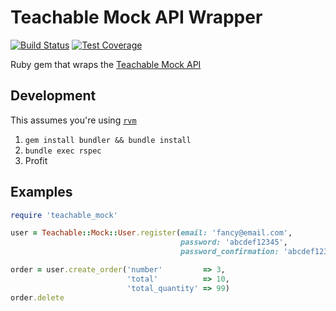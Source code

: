# Teachable Mock API Wrapper

[![Build Status](https://travis-ci.org/MarioCarrion/teachable-mock.svg?branch=master)](https://travis-ci.org/MarioCarrion/teachable-mock)
[![Test Coverage](https://codeclimate.com/github/MarioCarrion/teachable-mock/badges/coverage.svg)](https://codeclimate.com/github/MarioCarrion/teachable-mock/coverage)

Ruby gem that wraps the [Teachable Mock API](https://fast-bayou-75985.herokuapp.com/)

## Development

This assumes you're using [`rvm`](https://rvm.io/)

1. `gem install bundler && bundle install`
2. `bundle exec rspec`
3. Profit

## Examples

```ruby
require 'teachable_mock'

user = Teachable::Mock::User.register(email: 'fancy@email.com',
                                      password: 'abcdef12345',
                                      password_confirmation: 'abcdef12345')

order = user.create_order('number'         => 3,
                          'total'          => 10,
                          'total_quantity' => 99)
order.delete
```
